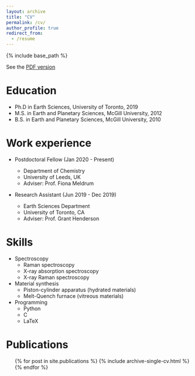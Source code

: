 ```yaml
---
layout: archive
title: "CV"
permalink: /cv/
author_profile: true
redirect_from:
  - /resume
---
```


{% include base_path %}

See the <a href="/files/OShaughnessyCV_2020-03-30">PDF version</a>

Education
======
* Ph.D in Earth Sciences, University of Toronto, 2019
* M.S. in Earth and Planetary Sciences, McGill University, 2012
* B.S. in Earth and Planetary Sciences, McGill University, 2010

Work experience
======
* Postdoctoral Fellow (Jan 2020 - Present)
  * Department of Chemistry
  * University of Leeds, UK
  * Adviser: Prof. Fiona Meldrum

* Research Assistant (Jun 2019 - Dec 2019)
  * Earth Sciences Department
  * University of Toronto, CA
  * Adviser: Prof. Grant Henderson

Skills
======
* Spectroscopy
  * Raman spectroscopy
  * X-ray absorption spectroscopy
  * X-ray Raman spectroscopy
* Material synthesis
  * Piston-cylinder apparatus (hydrated materials)
  * Melt-Quench furnace (vitreous materials)  
* Programming
  * Python
  * C
  * LaTeX


Publications
======
  <ul>{% for post in site.publications %}
    {% include archive-single-cv.html %}
  {% endfor %}</ul>
